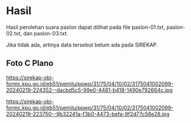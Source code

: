 # Hasil

Hasil perolehan suara paslon dapat dilihat pada file paslon-01.txt, paslon-02.txt, dan paslon-03.txt.

Jika tidak ada, artinya data tersebut belum ada pada SIREKAP.

## Foto C Plano

https://sirekap-obj-formc.kpu.go.id/eb51/pemilu/ppwp/31/75/04/10/02/3175041002099-20240219-224352--dacbd5c5-99e0-4481-b418-1490e792664c.jpg

https://sirekap-obj-formc.kpu.go.id/eb51/pemilu/ppwp/31/75/04/10/02/3175041002099-20240219-223750--9b32241a-f3b0-4473-befa-9f2d77c58e28.jpg
